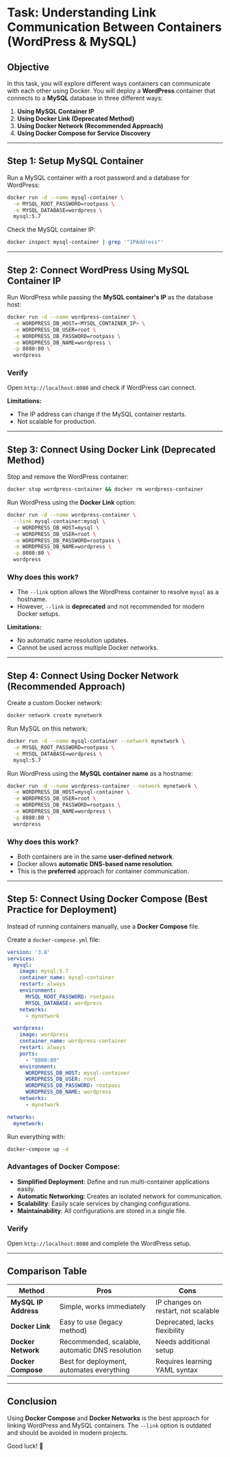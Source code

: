 # **Task: Understanding Link Communication Between Containers (WordPress & MySQL)**

## **Objective**
In this task, you will explore different ways containers can communicate with each other using Docker. You will deploy a **WordPress** container that connects to a **MySQL** database in three different ways:

1. **Using MySQL Container IP**  
2. **Using Docker Link (Deprecated Method)**  
3. **Using Docker Network (Recommended Approach)**  
4. **Using Docker Compose for Service Discovery**  

---

## **Step 1: Setup MySQL Container**
Run a MySQL container with a root password and a database for WordPress:

```sh
docker run -d --name mysql-container \
  -e MYSQL_ROOT_PASSWORD=rootpass \
  -e MYSQL_DATABASE=wordpress \
  mysql:5.7
```

Check the MySQL container IP:
```sh
docker inspect mysql-container | grep '"IPAddress"'
```

---

## **Step 2: Connect WordPress Using MySQL Container IP**
Run WordPress while passing the **MySQL container's IP** as the database host:

```sh
docker run -d --name wordpress-container \
  -e WORDPRESS_DB_HOST=<MYSQL_CONTAINER_IP> \
  -e WORDPRESS_DB_USER=root \
  -e WORDPRESS_DB_PASSWORD=rootpass \
  -e WORDPRESS_DB_NAME=wordpress \
  -p 8080:80 \
  wordpress
```

### **Verify**
Open `http://localhost:8080` and check if WordPress can connect.

**Limitations:**
- The IP address can change if the MySQL container restarts.
- Not scalable for production.

---

## **Step 3: Connect Using Docker Link (Deprecated Method)**
Stop and remove the WordPress container:
```sh
docker stop wordpress-container && docker rm wordpress-container
```

Run WordPress using the **Docker Link** option:

```sh
docker run -d --name wordpress-container \
  --link mysql-container:mysql \
  -e WORDPRESS_DB_HOST=mysql \
  -e WORDPRESS_DB_USER=root \
  -e WORDPRESS_DB_PASSWORD=rootpass \
  -e WORDPRESS_DB_NAME=wordpress \
  -p 8080:80 \
  wordpress
```

### **Why does this work?**
- The `--link` option allows the WordPress container to resolve `mysql` as a hostname.
- However, `--link` is **deprecated** and not recommended for modern Docker setups.

**Limitations:**
- No automatic name resolution updates.
- Cannot be used across multiple Docker networks.

---

## **Step 4: Connect Using Docker Network (Recommended Approach)**
Create a custom Docker network:

```sh
docker network create mynetwork
```

Run MySQL on this network:
```sh
docker run -d --name mysql-container --network mynetwork \
  -e MYSQL_ROOT_PASSWORD=rootpass \
  -e MYSQL_DATABASE=wordpress \
  mysql:5.7
```

Run WordPress using the **MySQL container name** as a hostname:
```sh
docker run -d --name wordpress-container --network mynetwork \
  -e WORDPRESS_DB_HOST=mysql-container \
  -e WORDPRESS_DB_USER=root \
  -e WORDPRESS_DB_PASSWORD=rootpass \
  -e WORDPRESS_DB_NAME=wordpress \
  -p 8080:80 \
  wordpress
```

### **Why does this work?**
- Both containers are in the same **user-defined network**.
- Docker allows **automatic DNS-based name resolution**.
- This is the **preferred** approach for container communication.

---

## **Step 5: Connect Using Docker Compose (Best Practice for Deployment)**
Instead of running containers manually, use a **Docker Compose** file.

Create a `docker-compose.yml` file:

```yaml
version: '3.8'
services:
  mysql:
    image: mysql:5.7
    container_name: mysql-container
    restart: always
    environment:
      MYSQL_ROOT_PASSWORD: rootpass
      MYSQL_DATABASE: wordpress
    networks:
      - mynetwork

  wordpress:
    image: wordpress
    container_name: wordpress-container
    restart: always
    ports:
      - "8080:80"
    environment:
      WORDPRESS_DB_HOST: mysql-container
      WORDPRESS_DB_USER: root
      WORDPRESS_DB_PASSWORD: rootpass
      WORDPRESS_DB_NAME: wordpress
    networks:
      - mynetwork

networks:
  mynetwork:
```

Run everything with:
```sh
docker-compose up -d
```

### **Advantages of Docker Compose:**
- **Simplified Deployment**: Define and run multi-container applications easily.
- **Automatic Networking**: Creates an isolated network for communication.
- **Scalability**: Easily scale services by changing configurations.
- **Maintainability**: All configurations are stored in a single file.

### **Verify**
Open `http://localhost:8080` and complete the WordPress setup.

---

## **Comparison Table**
| Method                  | Pros | Cons |
|-------------------------|------|------|
| **MySQL IP Address**    | Simple, works immediately | IP changes on restart, not scalable |
| **Docker Link**         | Easy to use (legacy method) | Deprecated, lacks flexibility |
| **Docker Network**      | Recommended, scalable, automatic DNS resolution | Needs additional setup |
| **Docker Compose**      | Best for deployment, automates everything | Requires learning YAML syntax |

---

## **Conclusion**
Using **Docker Compose** and **Docker Networks** is the best approach for linking WordPress and MySQL containers. The `--link` option is outdated and should be avoided in modern projects.

Good luck! 🚀

